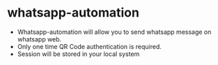 # whatsapp-automation
<ul>
    <li>Whatsapp-automation will allow you to send whatsapp message on whatsapp web.</li>
    <li>Only one time QR Code authentication is required.</li>
    <li>Session will be stored in your local system</li>
</ul>
